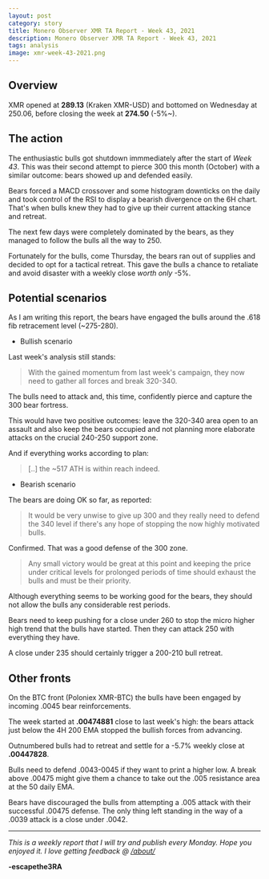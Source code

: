 ```yaml
---
layout: post
category: story
title: Monero Observer XMR TA Report - Week 43, 2021
description: Monero Observer XMR TA Report - Week 43, 2021
tags: analysis
image: xmr-week-43-2021.png
---
```


## Overview

XMR opened at **289.13** (Kraken XMR-USD) and bottomed on Wednesday at 250.06, before closing the week at **274.50** (-5%~). 

## The action

The enthusiastic bulls got shutdown immmediately after the start of *Week 43*. This was their second attempt to pierce 300 this month (October) with a similar outcome: bears showed up and defended easily.

Bears forced a MACD crossover and some histogram downticks on the daily and took control of the RSI to display a bearish divergence on the 6H chart. That's when bulls knew they had to give up their current attacking stance and retreat.

The next few days were completely dominated by the bears, as they managed to follow the bulls all the way to 250.

Fortunately for the bulls, come Thursday, the bears ran out of supplies and decided to opt for a tactical retreat. This gave the bulls a chance to retaliate and avoid disaster with a weekly close *worth only* -5%.



## Potential scenarios

As I am writing this report, the bears have engaged the bulls around the .618 fib retracement level (~275-280). 

- Bullish scenario

Last week's analysis still stands:

> With the gained momentum from last week's campaign, they now need to gather all forces and break 320-340. 

The bulls need to attack and, this time, confidently pierce and capture the 300 bear fortress. 

This would have two positive outcomes: leave the 320-340 area open to an assault and also keep the bears occupied and not planning more elaborate attacks on the crucial 240-250 support zone.

And if everything works according to plan:

> [..] the ~517 ATH is within reach indeed.

- Bearish scenario

The bears are doing OK so far, as reported:

> It would be very unwise to give up 300 and they really need to defend the 340 level if there's any hope of stopping the now highly motivated bulls.

Confirmed. That was a good defense of the 300 zone.

> Any small victory would be great at this point and keeping the price under critical levels for prolonged periods of time should exhaust the bulls and must be their priority.

Although everything seems to be working good for the bears, they should not allow the bulls any considerable rest periods. 

Bears need to keep pushing for a close under 260 to stop the micro higher high trend that the bulls have started. Then they can attack 250 with everything they have.

A close under 235 should certainly trigger a 200-210 bull retreat.

## Other fronts

On the BTC front (Poloniex XMR-BTC) the bulls have been engaged by incoming .0045 bear reinforcements.

The week started at **.00474881** close to last week's high: the bears attack just below the 4H 200 EMA stopped the bullish forces from advancing.

Outnumbered bulls had to retreat and settle for a -5.7% weekly close at **.00447828**. 

Bulls need to defend .0043-0045 if they want to print a higher low. A break above .00475 might give them a chance to take out the .005 resistance area at the 50 daily EMA.

Bears have discouraged the bulls from attempting a .005 attack with their successful .00475 defense. The only thing left standing in the way of a .0039 attack is a close under .0042.

---

*This is a weekly report that I will try and publish every Monday. Hope you enjoyed it. I love getting feedback @ [/about/](/about/)*

**-escapethe3RA**
